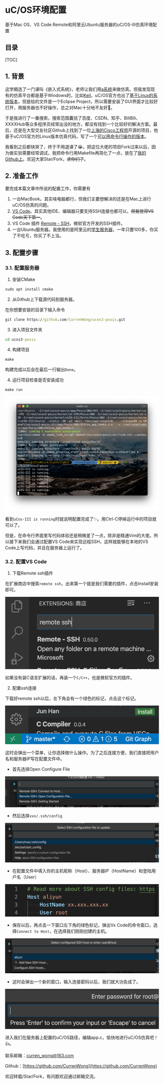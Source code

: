 uC/OS环境配置
====

基于Mac OS、VS Code Remote和阿里云Ubuntu服务器的uC/OS-III仿真环境配置

目录
---

[TOC]

## 1. 背景

这学期选了一门课叫《嵌入式系统》，老师让我们用[a系统](https://www.micrium.com)来做仿真。但我发现现有的仿真平台都是基于Windows的，比如[Keil](http://www.keil.com)，uC/OS官方也出了[基于Linux的系统版本](https://www.micrium.com/downloadcenter/download-results/?searchterm=hm-linux&supported=true)，但是给的文件是一个Eclipse Project，所以需要安装了GUI界面才比较好打开，用服务器也不好操作，总之对Mac十分地不友好:imp:。

于是我进行了一番搜索，搜索范围囊括了百度、CSDN、知乎、BiliBili、XXXXHub等众多程序员经常出没的地方，都没有找到一个比较好的解决方案。最后，还是在大型交友社区Github上找到了一位[上海的Cisco工程师](https://github.com/zhanwwan)开源的项目，他基于uC/OS官方的Linux版本仿真代码，写了一个[可以用命令行操作的版本](https://github.com/zhanwwan/ucos3-posix)。

我看到之后都快哭了，终于不用退课了:sob:。把这位大佬的项目Fork过来以后，因为做实验需要经常调试，我把命令行用Makefile再简化了一点，放在了[我的Github上](https://github.com/CurrenWong/ucos3-posix)。欢迎大家Star/Fork，~~求你们了~~。

## 2. 准备工作

要完成本篇文章中所说的配置工作，你需要有

1. 一台MacBook。其实啥电脑都行，但我们主要想解决的还是在Mac上进行uC/OS仿真的问题。
2. [VS Code](https://code.visualstudio.com)。其实其他IDE、编辑器只要支持SSH连接也都可以，~~但我觉得VS Code天下第一~~。
3. VS Code 插件 [Remote - SSH](https://marketplace.visualstudio.com/items?itemName=ms-vscode-remote.remote-ssh)，微软官方开发的SSH插件。
4. 一台Ubuntu服务器。我使用的是阿里云的[学生服务器](https://promotion.aliyun.com/ntms/act/campus2018.html?spm=5176.13735996.J_7116760870.3.683d3b5aGqQLKI&userCode=2yfpwghd&aly_as=UspolMloT)，一年只要100多，你买了不吃亏，你买了不上当。

## 3. 配置步骤

### 3.1. 配置服务器

1. 安装CMake

```cmd
sudo apt install cmake
```

2. 从Github上下载源代码到服务器。

在你想要安装的目录下输入命令

```cmd
git clone https://github.com/CurrenWong/ucos3-posix.git
```

3. 进入项目文件夹

```cmd
cd ucos3-posix
```

4. 构建项目

```cmd
make
```

构建完成以后会在最后一行输出`Done`。

4. 运行项目检查是否安装成功

```cmd
make run
```

![make_run](../../img/课程笔记/嵌入式系统/1.uCos环境配置/make_run.png)

看到`uCos-III is running`时就说明配置完成了:sparkles:。用Ctrl-C停掉运行中的项目就可以了。

但是，在命令行界面里写代码体验还是稍微差了一点，除非是精通Vim的大佬。所以接下来我们会通过配置VS Code来实现远程SSH，这样就能够在本地的VS Code上写代码，并且在服务器上运行了。

### 3.2. 配置VS Code

1. 下载Remote ssh插件

在扩展商店中搜索`remote ssh`，出来第一个就是我们需要的插件，点击Install安装即可。

![remote_ssh](../../img/课程笔记/嵌入式系统/1.uCos环境配置/remote_ssh.png)

如果没有装C语言扩展的话，再装一个`C/C++`，也是微软官方的插件。

2. 配置ssh连接

下载好remote ssh以后，左下角会有一个绿色的标记，点击这个标记。

![config_ssh](../../img/课程笔记/嵌入式系统/1.uCos环境配置/config_ssh.png)

这时会弹出一个菜单，让你选择做什么操作。为了之后连接方便，我们直接把用户名和服务器IP写在配置文件中。

- 首先选择Open Configure File

![open_config](../../img/课程笔记/嵌入式系统/1.uCos环境配置/open_config.png)

- 然后选择`xxx/.ssh/config`

![open_config_2](../../img/课程笔记/嵌入式系统/1.uCos环境配置/open_config_2.png)

- 在配置文件中填入你的主机昵称（Host）、服务器IP（HostName）和登陆用户名（User）

![open_config_3](../../img/课程笔记/嵌入式系统/1.uCos环境配置/open_config_3.png)

- 保存以后，再点击一下窗口左下角的绿色标记，弹出Vs Code的命令窗口，选择`Connect to Host`，在选择我们刚刚创建的主机。

![connect_ssh](../../img/课程笔记/嵌入式系统/1.uCos环境配置/connect_ssh.png)

- 这时会弹出一个新的窗口，输入连接密码以后，我们就大功告成了。

![connect_ssh_2](../../img/课程笔记/嵌入式系统/1.uCos环境配置/connect_ssh_2.png)

进入我们在服务器上配置的uC/OS路径，编辑app.c，愉快地进行uC/OS仿真吧！:+1:。

联系邮箱：curren_wong@163.com

Github：[https://github.com/CurrenWong](https://github.com/CurrenWong)

欢迎转载/Star/Fork，有问题欢迎通过邮箱交流。

